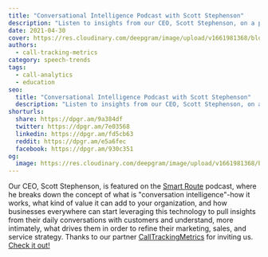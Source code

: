 ```yaml
---
title: "Conversational Intelligence Podcast with Scott Stephenson"
description: "Listen to insights from our CEO, Scott Stephenson, on a podcast discussing Conversational Intelligence"
date: 2021-04-30
cover: https://res.cloudinary.com/deepgram/image/upload/v1661981368/blog/conversational-intelligence-podcast-with-scott-stephenson/convo-intelligence-podcast%402x.jpg
authors:
  - call-tracking-metrics
category: speech-trends
tags:
  - call-analytics
  - education
seo:
  title: "Conversational Intelligence Podcast with Scott Stephenson"
  description: "Listen to insights from our CEO, Scott Stephenson, on a podcast discussing Conversational Intelligence"
shorturls:
  share: https://dpgr.am/9a384df
  twitter: https://dpgr.am/7e03568
  linkedin: https://dpgr.am/fd5cb63
  reddit: https://dpgr.am/e5a6fec
  facebook: https://dpgr.am/930c351
og:
  image: https://res.cloudinary.com/deepgram/image/upload/v1661981368/blog/conversational-intelligence-podcast-with-scott-stephenson/convo-intelligence-podcast%402x.jpg
---
```


Our CEO, Scott Stephenson, is featured on the [Smart Route](https://www.calltrackingmetrics.com/blog/resources-o/podcast/introducing-our-new-podcast-series-smart-route/) podcast, where he breaks down the concept of what is "conversation intelligence"-how it works, what kind of value it can add to your organization, and how businesses everywhere can start leveraging this technology to pull insights from their daily conversations with customers and understand, more intimately, what drives them in order to refine their marketing, sales, and service strategy. Thanks to our partner [CallTrackingMetrics](http://www.calltrackingmetrics.com) for inviting us. [Check it out!](https://anchor.fm/smartroute/episodes/What-is-Conversation-Intelligence-eveifk/a-a5b230b)
